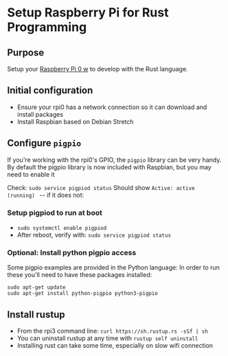 
# Setup Raspberry Pi for Rust Programming

## Purpose

Setup your [Raspberry Pi 0 w](http://amzn.to/2oH8VcR) to develop with the Rust language.

## Initial configuration
- Ensure your rpi0 has a network connection so it can download and install packages
- Install Raspbian based on Debian Stretch

## Configure `pigpio`
If you're working with the rpi0's GPIO, the `pigpio` library can be very handy.
By default the pigpio library is now included with Raspbian, but you may need to enable it

Check:
`sudo service pigpiod status`
Should show `Active: active (running) ` -- if it does not:

### Setup pigpiod to run at boot
- `sudo systemctl enable pigpiod`
- After reboot, verify with: `sudo service pigpiod status`

### Optional: Install python pigpio access
Some pigpio examples are provided in the Python language: In order to run these you'll need to have these packages installed:
```
sudo apt-get update
sudo apt-get install python-pigpio python3-pigpio
```

## Install rustup
- From the rpi3 command line: `curl https://sh.rustup.rs -sSf | sh`
- You can uninstall rustup at any time with `rustup self uninstall`
- Installing rust can take some time, especially on slow wifi connection



